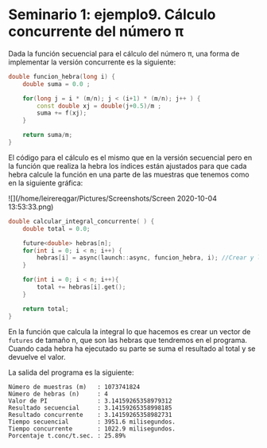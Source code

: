 # Seminario 1: ejemplo9. Cálculo concurrente del número π

Dada la función secuencial para el cálculo del número π, una forma de implementar la versión concurrente es la siguiente:

```c++
double funcion_hebra(long i) {
	double suma = 0.0 ;

	for(long j = i * (m/n); j < (i+1) * (m/n); j++ ) {
		const double xj = double(j+0.5)/m ;
		suma += f(xj);
	}

	return suma/m;
}
```
El código para el cálculo es el mismo que en la versión secuencial pero en la función que realiza la hebra los índices están ajustados para que cada hebra calcule la función en una parte de las muestras que tenemos como en la siguiente gráfica: 

![](/home/leirereqgar/Pictures/Screenshots/Screen 2020-10-04 13:53:33.png)

```c++
double calcular_integral_concurrente( ) {
	double total = 0.0;

	future<double> hebras[n];
	for(int i = 0; i < n; i++) {
		hebras[i] = async(launch::async, funcion_hebra, i); //Crear y lanzar las hebras
	}

	for(int i = 0; i < n; i++){
		total += hebras[i].get();
	}

	return total;
}
```

En la función que calcula la integral lo que hacemos es crear un vector de `futures` de tamaño n, que son las hebras que tendremos en el programa. Cuando cada hebra ha ejecutado su parte se suma el resultado al total y se devuelve el valor.



La salida del programa es la siguiente:

```
Número de muestras (m)   : 1073741824
Número de hebras (n)     : 4
Valor de PI              : 3.14159265358979312
Resultado secuencial     : 3.14159265358998185
Resultado concurrente    : 3.14159265358982731
Tiempo secuencial        : 3951.6 milisegundos. 
Tiempo concurrente       : 1022.9 milisegundos. 
Porcentaje t.conc/t.sec. : 25.89%
```

